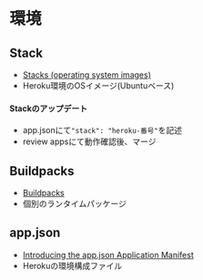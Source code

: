 # 環境
## Stack
- [Stacks (operating system images)](https://devcenter.heroku.com/categories/stacks)
- Heroku環境のOSイメージ(Ubuntuベース)

#### Stackのアップデート
- app.jsonにて`"stack": "heroku-番号"`を記述
- review appsにて動作確認後、マージ

## Buildpacks
- [Buildpacks](https://devcenter.heroku.com/articles/buildpacks)
- 個別のランタイムパッケージ

## app.json
- [Introducing the app.json Application Manifest](https://blog.heroku.com/introducing_the_app_json_application_manifest)
- Herokuの環境構成ファイル
